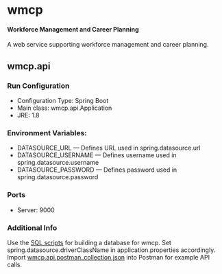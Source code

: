 # wmcp
#### Workforce Management and Career Planning

A web service supporting workforce management and career planning.

## wmcp.api

### Run Configuration
* Configuration Type: Spring Boot
* Main class: wmcp.api.Application
* JRE: 1.8

### Environment Variables:
* DATASOURCE_URL — Defines URL used in spring.datasource.url
* DATASOURCE_USERNAME — Defines username used in spring.datasource.username
* DATASOURCE_PASSWORD — Defines password used in spring.datasource.password

### Ports
* Server: 9000

### Additional Info
Use the [SQL scripts](https://github.com/Tlmader/wmcp/blob/master/sql) for building a database for wmcp.
Set spring.datasource.driverClassName in application.properties accordingly.
Import [wmcp.api.postman_collection.json](https://github.com/Tlmader/wmcp/blob/master/doc/wmcp.api.postman_collection.json) into Postman for example API calls.
